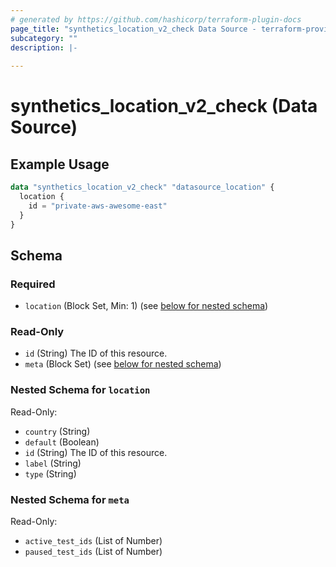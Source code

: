 ```yaml
---
# generated by https://github.com/hashicorp/terraform-plugin-docs
page_title: "synthetics_location_v2_check Data Source - terraform-provider-synthetics"
subcategory: ""
description: |-
  
---
```


# synthetics_location_v2_check (Data Source)



## Example Usage

```terraform
data "synthetics_location_v2_check" "datasource_location" {
  location {
    id = "private-aws-awesome-east"
  }
}
```

<!-- schema generated by tfplugindocs -->
## Schema

### Required

- `location` (Block Set, Min: 1) (see [below for nested schema](#nestedblock--location))

### Read-Only

- `id` (String) The ID of this resource.
- `meta` (Block Set) (see [below for nested schema](#nestedblock--meta))

<a id="nestedblock--location"></a>
### Nested Schema for `location`

Read-Only:

- `country` (String)
- `default` (Boolean)
- `id` (String) The ID of this resource.
- `label` (String)
- `type` (String)


<a id="nestedblock--meta"></a>
### Nested Schema for `meta`

Read-Only:

- `active_test_ids` (List of Number)
- `paused_test_ids` (List of Number)


